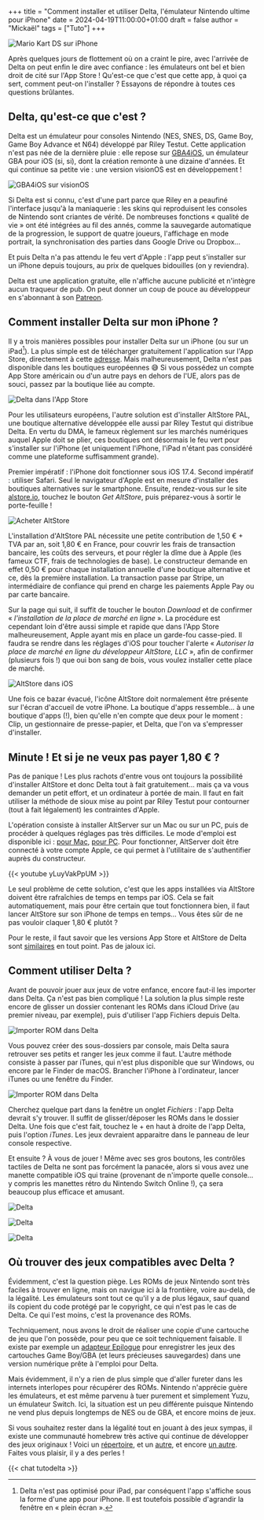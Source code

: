 +++
title = "Comment installer et utiliser Delta, l'émulateur Nintendo ultime pour iPhone"
date = 2024-04-19T11:00:00+01:00
draft = false
author = "Mickaël"
tags = ["Tuto"]
+++ 

![Mario Kart DS sur iPhone](Delta.jpg "Ceci est vraiment possible sur votre iPhone !") 

Après quelques jours de flottement où on a craint le pire, avec l'arrivée de Delta on peut enfin le dire avec confiance : les émulateurs ont bel et bien droit de cité sur l'App Store ! Qu'est-ce que c'est que cette app, à quoi ça sert, comment peut-on l'installer ? Essayons de répondre à toutes ces questions brûlantes.

## Delta, qu'est-ce que c'est ?

Delta est un émulateur pour consoles Nintendo (NES, SNES, DS, Game Boy, Game Boy Advance et N64) développé par Riley Testut. Cette application n'est pas née de la dernière pluie : elle repose sur [GBA4iOS](http://www.gba4iosapp.com), un émulateur GBA pour iOS (si, si), dont la création remonte à une dizaine d'années. Et qui continue sa petite vie : une version visionOS est en développement !

![GBA4iOS sur visionOS](GBA4iOS.jpg "GBA4iOS dans visionOS : enfin une app utile pour le Vision Pro !") 

Si Delta est si connu, c'est d'une part parce que Riley en a peaufiné l'interface jusqu'à la maniaquerie : les skins qui reproduisent les consoles de Nintendo sont criantes de vérité. De nombreuses fonctions « qualité de vie » ont été intégrées au fil des annés, comme la sauvegarde automatique de la progression, le support de quatre joueurs, l'affichage en mode portrait, la synchronisation des parties dans Google Drive ou Dropbox… 

Et puis Delta n'a pas attendu le feu vert d'Apple : l'app peut s'installer sur un iPhone depuis toujours, au prix de quelques bidouilles (on y reviendra). 

Delta est une application gratuite, elle n'affiche aucune publicité et n'intègre aucun traqueur de pub. On peut donner un coup de pouce au développeur en s'abonnant à son [Patreon](https://www.patreon.com/rileyshane).

## Comment installer Delta sur mon iPhone ?

Il y a trois manières possibles pour installer Delta sur un iPhone (ou sur un iPad[^1]). La plus simple est de télécharger gratuitement l'application sur l'App Store, directement à cette [adresse](https://apps.apple.com/app/delta-game-emulator/id1048524688). Mais malheureusement, Delta n'est pas disponible dans les boutiques européennes 😅 Si vous possédez un compte App Store américain ou d'un autre pays en dehors de l'UE, alors pas de souci, passez par la boutique liée au compte.

![Delta dans l'App Store](AltStore.jpg "On ne pensait jamais voir un jour Delta dans l'App Store et pourtant, c'est fait ! Observez sur la deuxième capture l'absence de traqueurs.") 

Pour les utilisateurs européens, l'autre solution est d'installer AltStore PAL, une boutique alternative développée elle aussi par Riley Testut qui distribue Delta. En vertu du DMA, le fameux règlement sur les marchés numériques auquel Apple doit se plier, ces boutiques ont désormais le feu vert pour s'installer sur l'iPhone (et uniquement l'iPhone, l'iPad n'étant pas considéré comme une plateforme suffisamment grande).

Premier impératif : l'iPhone doit fonctionner sous iOS 17.4. Second impératif : utiliser Safari. Seul le navigateur d'Apple est en mesure d'installer des boutiques alternatives sur le smartphone. Ensuite, rendez-vous sur le site [alstore.io](https://altstore.io/), touchez le bouton *Get AltStore*, puis préparez-vous à sortir le porte-feuille !

![Acheter AltStore](process1.jpg "Rendez-vous sur https://altstore.io/") 

L'installation d'AltStore PAL nécessite une petite contribution de 1,50 € + TVA par an, soit 1,80 € en France, pour couvrir les frais de transaction bancaire, les coûts des serveurs, et pour régler la dîme due à Apple (les fameux CTF, frais de technologies de base). Le constructeur demande en effet 0,50 € pour chaque installation annuelle d'une boutique alternative et ce, dès la première installation. La transaction passe par Stripe, un intermédiaire de confiance qui prend en charge les paiements Apple Pay ou par carte bancaire.

Sur la page qui suit, il suffit de toucher le bouton *Download* et de confirmer « *l'installation de la place de marché en ligne* ». La procédure est cependant loin d'être aussi simple et rapide que dans l'App Store malheureusement, Apple ayant mis en place un garde-fou casse-pied. Il faudra se rendre dans les réglages d'iOS pour toucher l'alerte « *Autoriser la place de marché en ligne du développeur AltStore, LLC* », afin de confirmer (plusieurs fois !) que oui bon sang de bois, vous voulez installer cette place de marché.

![AltStore dans iOS](AltStore-iOS.jpg "Et voilà AltStore dans toute sa splendeur.") 

Une fois ce bazar évacué, l'icône AltStore doit normalement être présente sur l'écran d'accueil de votre iPhone. La boutique d'apps ressemble… à une boutique d'apps (!), bien qu'elle n'en compte que deux pour le moment : Clip, un gestionnaire de presse-papier, et Delta, que l'on va s'empresser d'installer.

## Minute ! Et si je ne veux pas payer 1,80 € ?

Pas de panique ! Les plus rachots d'entre vous ont toujours la possibilité d'installer AltStore et donc Delta tout à fait gratuitement… mais ça va vous demander un petit effort, et un ordinateur à portée de main. Il faut en fait utiliser la méthode de sioux mise au point par Riley Testut pour contourner (tout à fait légalement) les contraintes d'Apple.

L'opération consiste à installer AltServer sur un Mac ou sur un PC, puis de procéder à quelques réglages pas très difficiles. Le mode d'emploi est disponible ici : [pour Mac](https://faq.altstore.io/getting-started/how-to-install-altstore-macos), [pour PC](https://faq.altstore.io/getting-started/how-to-install-altstore-windows). Pour fonctionner, AltServer doit être connecté à votre compte Apple, ce qui permet à l'utilitaire de s'authentifier auprès du constructeur.

{{< youtube yLuyVakPpUM >}} 

Le seul problème de cette solution, c'est que les apps installées via AltStore doivent être rafraîchies de temps en temps par iOS. Cela se fait automatiquement, mais pour être certain que tout fonctionnera bien, il faut lancer AltStore sur son iPhone de temps en temps… Vous êtes sûr de ne pas vouloir claquer 1,80 € plutôt ?

Pour le reste, il faut savoir que les versions App Store et AltStore de Delta sont [similaires](https://mastodon.social/@rileytestut/112294167934634015) en tout point. Pas de jaloux ici.

## Comment utiliser Delta ?

Avant de pouvoir jouer aux jeux de votre enfance, encore faut-il les importer dans Delta. Ça n'est pas bien compliqué ! La solution la plus simple reste encore de glisser un dossier contenant les ROMs dans iCloud Drive (au premier niveau, par exemple), puis d'utiliser l'app Fichiers depuis Delta.

![Importer ROM dans Delta](Delta1.jpg "Touchez le + en haut à droite, puis l'option Files qui va lancer l'explorateur de l'app Fichiers.") 

Vous pouvez créer des sous-dossiers par console, mais Delta saura retrouver ses petits et ranger les jeux comme il faut. L'autre méthode consiste à passer par iTunes, qui n'est plus disponible que sur Windows, ou encore par le Finder de macOS. Brancher l'iPhone à l'ordinateur, lancer iTunes ou une fenêtre du Finder.

![Importer ROM dans Delta](Delta2.jpg "L'importation de ROMs dans Delta avec le Finder de macOS.") 

Cherchez quelque part dans la fenêtre un onglet *Fichiers* : l'app Delta devrait s'y trouver. Il suffit de glisser/déposer les ROMs dans le dossier Delta. Une fois que c'est fait, touchez le + en haut à droite de l'app Delta, puis l'option *iTunes*. Les jeux devraient apparaitre dans le panneau de leur console respective.

Et ensuite ? À vous de jouer ! Même avec ses gros boutons, les contrôles tactiles de Delta ne sont pas forcément la panacée, alors si vous avez une manette compatible iOS qui traine (provenant de n'importe quelle console… y compris les manettes rétro du Nintendo Switch Online !), ça sera beaucoup plus efficace et amusant.

![Delta](Delta3.jpg "Delta version Game Boy et SNES.") 

![Delta](Delta4.jpg "Delta version GBA et DS.") 

![Delta](Delta8.jpg "Ça marche aussi à l'horizontal !") 

## Où trouver des jeux compatibles avec Delta ?

Évidemment, c'est la question piège. Les ROMs de jeux Nintendo sont très faciles à trouver en ligne, mais on navigue ici à la frontière, voire au-delà, de la légalité. Les émulateurs sont tout ce qu'il y a de plus légaux, sauf quand ils copient du code protégé par le copyright, ce qui n'est pas le cas de Delta. Ce qui l'est moins, c'est la provenance des ROMs.

Techniquement, nous avons le droit de réaliser une copie d'une cartouche de jeu que l'on possède, pour peu que ce soit techniquement faisable. Il existe par exemple un [adapteur Epilogue](https://www.epilogue.co) pour enregistrer les jeux des cartouches Game Boy/GBA (et leurs précieuses sauvegardes) dans une version numérique prête à l'emploi pour Delta.

Mais évidemment, il n'y a rien de plus simple que d'aller fureter dans les internets interlopes pour récupérer des ROMs. Nintendo n'apprécie guère les émulateurs, et est même parvenu à tuer purement et simplement Yuzu, un émulateur Switch. Ici, la situation est un peu différente puisque Nintendo ne vend plus depuis longtemps de NES ou de GBA, et encore moins de jeux.

Si vous souhaitez rester dans la légalité tout en jouant à des jeux sympas, il existe une communauté homebrew très active qui continue de développer des jeux originaux ! Voici un [répertoire](https://itch.io/c/577395/game-boy-homebrew-games), et un [autre](https://hh.gbdev.io), et encore [un autre](https://snescentral.com/homebrew.php). Faites vous plaisir, il y a des perles !

[^1]: Delta n'est pas optimisé pour iPad, par conséquent l'app s'affiche sous la forme d'une app pour iPhone. Il est toutefois possible d'agrandir la fenêtre en « plein écran ».

{{< chat tutodelta >}}
